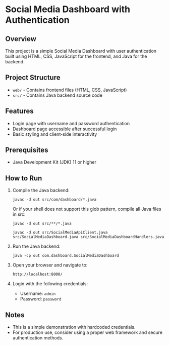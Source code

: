 # Social Media Dashboard with Authentication

## Overview
This project is a simple Social Media Dashboard with user authentication built using HTML, CSS, JavaScript for the frontend, and Java for the backend.

## Project Structure
- `web/` - Contains frontend files (HTML, CSS, JavaScript)
- `src/` - Contains Java backend source code

## Features
- Login page with username and password authentication
- Dashboard page accessible after successful login
- Basic styling and client-side interactivity

## Prerequisites
- Java Development Kit (JDK) 11 or higher

## How to Run
1. Compile the Java backend:
   ```
   javac -d out src/com/dashboard/*.java
   ```
   Or if your shell does not support this glob pattern, compile all Java files in src:
   ```
   javac -d out src/**/*.java

   javac -d out src/SocialMediaApiClient.java src/SocialMediaDashboard.java src/SocialMediaDashboardHandlers.java
   ```

2. Run the Java backend:
   ```
   java -cp out com.dashboard.SocialMediaDashboard
   ```

3. Open your browser and navigate to:
   ```
   http://localhost:8000/
   ```

4. Login with the following credentials:
   - Username: `admin`
   - Password: `password`

## Notes
- This is a simple demonstration with hardcoded credentials.
- For production use, consider using a proper web framework and secure authentication methods.
